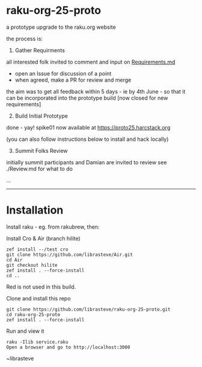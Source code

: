 # raku-org-25-proto
a prototype upgrade to the raku.org website

the process is:

1. Gather Requirments

all interested folk invited to comment and input on [Requirements.md](https://github.com/librasteve/raku-org-25-proto/blob/main/Requirements.md)
 - open an Issue for discussion of a point
 - when agreed, make a PR for review and merge

the aim was to get all feedback within 5 days - ie by 4th June - so that it can be incorporated into the prototype build
[now closed for new requirements]

2. Build Initial Prototype

done - yay!
spike01 now available at
https://proto25.harcstack.org

(you can also follow instructions below to install and hack locally)

3. Summit Folks Review

initially summit participants and Damian are invited to review
see ./Review.md for what to do

...


---

# Installation

Install raku - eg. from rakubrew, then:

Install Cro & Air (branch hilite)

```
zef install --/test cro
git clone https://github.com/librasteve/Air.git 
cd Air
git checkout hilite
zef install . --force-install
cd ..
```

Red is not used in this build.

Clone and install this repo

```
git clone https://github.com/librasteve/raku-org-25-proto.git
cd raku-org-25-proto
zef install . --force-install
```

Run and view it

```
raku -Ilib service.raku
Open a browser and go to http://localhost:3000
```

~librasteve
